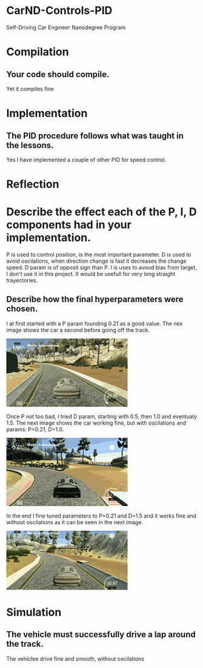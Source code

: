 # CarND-Controls-PID
Self-Driving Car Engineer Nanodegree Program

# Compilation

## Your code should compile.
Yet it compiles fine

# Implementation

## The PID procedure follows what was taught in the lessons.
Yes I have implemented a couple of other PID for speed control.

# Reflection
# Describe the effect each of the P, I, D components had in your implementation.
P is used to control position, is the most important parameter.
D is used to avoid oscilations, when direction change is fast it decreases the change speed. D param is of opposit sign than P.
I is uses to avoud bias from target, I don't use it in this project. It would be usefull for very long straight trayectories.

## Describe how the final hyperparameters were chosen.
I at first started with a P param founding 0.21 as a good value. The nex image shows the car a second before going off the track.

![using only P parameter](images/CarND-T2P4-OnlyP.gif)

Once P not too bad, I tried D param, starting with 0.5, then 1.0 and eventualy 1.5. The next image shows the car working fine, but with oscilations and params: P=0.21, D=1.0.

![using only P parameter](images/CarND-T2P4-PDbad.gif)

In the end I fine tuned parameters to P=0.21 and D=1.5 and it works fine and without oscilations as it can be seen in the next image.

![using only P parameter](images/CarND-T2P4-Ok.gif)


# Simulation
## The vehicle must successfully drive a lap around the track.
The vehiclee drive fine and smooth, without oscilations
